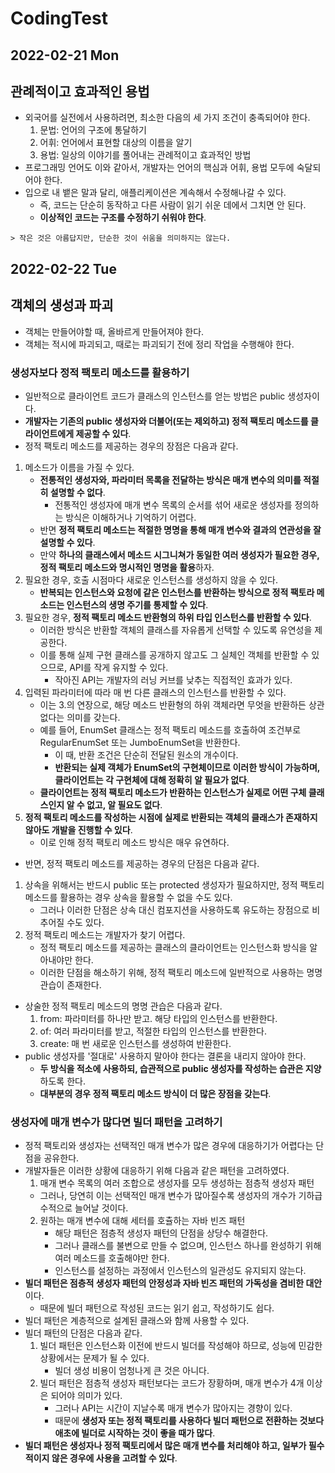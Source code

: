 # CodingTest
## 2022-02-21 Mon

## 관례적이고 효과적인 용법
* 외국어를 실전에서 사용하려면, 최소한 다음의 세 가지 조건이 충족되어야 한다.
  1. 문법: 언어의 구조에 통달하기
  2. 어휘: 언어에서 표현할 대상의 이름을 알기
  3. 용법: 일상의 이야기를 풀어내는 관례적이고 효과적인 방법
* 프로그래밍 언어도 이와 같아서, 개발자는 언어의 핵심과 어휘, 용법 모두에 숙달되어야 한다.
* 입으로 내 뱉은 말과 달리, 애플리케이션은 계속해서 수정해나갈 수 있다.
  * 즉, 코드는 단순히 동작하고 다른 사람이 읽기 쉬운 데에서 그치면 안 된다.
  * **이상적인 코드는 구조를 수정하기 쉬워야 한다**.
```
> 작은 것은 아름답지만, 단순한 것이 쉬움을 의미하지는 않는다.
```

## 2022-02-22 Tue
## 객체의 생성과 파괴
* 객체는 만들어야할 때, 올바르게 만들어져야 한다.
* 객체는 적시에 파괴되고, 때로는 파괴되기 전에 정리 작업을 수행해야 한다.

### 생성자보다 정적 팩토리 메소드를 활용하기
* 일반적으로 클라이언트 코드가 클래스의 인스턴스를 얻는 방법은 public 생성자이다.
* **개발자는 기존의 public 생성자와 더불어(또는 제외하고) 정적 팩토리 메소드를 클라이언트에게 제공할 수 있다**.
* 정적 팩토리 메소드를 제공하는 경우의 장점은 다음과 같다.
1. 메소드가 이름을 가질 수 있다.
   * **전통적인 생성자와, 파라미터 목록을 전달하는 방식은 매개 변수의 의미를 적절히 설명할 수 없다**.
     * 전통적인 생성자에 매개 변수 목록의 순서를 섞어 새로운 생성자를 정의하는 방식은 이해하거나 기억하기 어렵다.
   * 반면 **정적 팩토리 메소드는 적절한 명명을 통해 매개 변수와 결과의 연관성을 잘 설명할 수 있다**.
   * 만약 **하나의 클래스에서 메소드 시그니쳐가 동일한 여러 생성자가 필요한 경우, 정적 팩토리 메소드와 명시적인 명명을 활용**하자.
2. 필요한 경우, 호출 시점마다 새로운 인스턴스를 생성하지 않을 수 있다.
   * **반복되는 인스턴스와 요청에 같은 인스턴스를 반환하는 방식으로 정적 팩토라 메소드는 인스턴스의 생명 주기를 통제할 수 있다**.
3. 필요한 경우, **정적 팩토리 메소드 반환형의 하위 타입 인스턴스를 반환할 수 있다**.
   * 이러한 방식은 반환할 객체의 클래스를 자유롭게 선택할 수 있도록 유연성을 제공한다.
   * 이를 통해 실제 구현 클래스를 공개하지 않고도 그 실체인 객체를 반환할 수 있으므로, API를 작게 유지할 수 있다.
     * 작아진 API는 개발자의 러닝 커브를 낮추는 직접적인 효과가 있다.
4. 입력된 파라미터에 따라 매 번 다른 클래스의 인스턴스를 반환할 수 있다.
   * 이는 3.의 연장으로, 해당 메소드 반환형의 하위 객체라면 무엇을 반환하든 상관없다는 의미를 갖는다.
   * 예를 들어, EnumSet 클래스는 정적 팩토리 메소드를 호출하여 조건부로 RegularEnumSet 또는 JumboEnumSet을 반환한다.
     * 이 때, 반환 조건은 단순히 전달된 원소의 개수이다.
     * **반환되는 실제 객체가 EnumSet의 구현체이므로 이러한 방식이 가능하며, 클라이언트는 각 구현체에 대해 정확히 알 필요가 없다**.
   * **클라이언트는 정적 팩토리 메소드가 반환하는 인스턴스가 실제로 어떤 구체 클래스인지 알 수 없고, 알 필요도 없다**.
5. **정적 팩토리 메소드를 작성하는 시점에 실제로 반환되는 객체의 클래스가 존재하지 않아도 개발을 진행할 수 있다**.
   * 이로 인해 정적 팩토리 메소드 방식은 매우 유연하다.
* 반면, 정적 팩토리 메소드를 제공하는 경우의 단점은 다음과 같다.
1. 상속을 위해서는 반드시 public 또는 protected 생성자가 필요하지만, 정적 팩토리 메소드를 활용하는 경우 상속을 활용할 수 없을 수도 있다.
   * 그러나 이러한 단점은 상속 대신 컴포지션을 사용하도록 유도하는 장점으로 비추어질 수도 있다.
2. 정적 팩토리 메소드는 개발자가 찾기 어렵다.
   * 정적 팩토리 메소드를 제공하는 클래스의 클라이언트는 인스턴스화 방식을 알아내야만 한다.
   * 이러한 단점을 해소하기 위해, 정적 팩토리 메소드에 일반적으로 사용하는 명명 관습이 존재한다.
* 상술한 정적 팩토리 메소드의 명명 관습은 다음과 같다.
  1. from: 파라미터를 하나만 받고. 해당 타입의 인스턴스를 반환한다.
  2. of: 여러 파라미터를 받고, 적절한 타입의 인스턴스를 반환한다.
  3. create: 매 번 새로운 인스턴스를 생성하여 반환한다.
* public 생성자를 '절대로' 사용하지 말아야 한다는 결론을 내리지 않아야 한다.
  * **두 방식을 적소에 사용하되, 습관적으로 public 생성자를 작성하는 습관은 지양**하도록 한다.
  * **대부분의 경우 정적 팩토리 메소드 방식이 더 많은 장점을 갖는다**.

### 생성자에 매개 변수가 많다면 빌더 패턴을 고려하기
* 정적 팩토리와 생성자는 선택적인 매개 변수가 많은 경우에 대응하기가 어렵다는 단점을 공유한다.
* 개발자들은 이러한 상황에 대응하기 위해 다음과 같은 패턴을 고려하였다.
  1. 매개 변수 목록의 여러 조합으로 생성자를 모두 생성하는 점층적 생성자 패턴
    * 그러나, 당연히 이는 선택적인 매개 변수가 많아질수록 생성자의 개수가 기하급수적으로 늘어날 것이다.
  2. 원하는 매개 변수에 대해 세터를 호츌하는 자바 빈즈 패턴
     * 해당 패턴은 점층적 생성자 패턴의 단점을 상당수 해결한다.
     * 그러나 클래스를 불변으로 만들 수 없으며, 인스턴스 하나를 완성하기 위해 여러 메소드를 호출해야만 한다.
     * 인스턴스를 설정하는 과정에서 인스턴스의 일관성도 유지되지 않는다.
* **빌더 패턴은 점층적 생성자 패턴의 안정성과 자바 빈즈 패턴의 가독성을 겸비한 대안**이다.
  * 때문에 빌더 패턴으로 작성된 코드는 읽기 쉽고, 작성하기도 쉽다.
* 빌더 패턴은 계층적으로 설계된 클래스와 함께 사용할 수 있다.
* 빌더 패턴의 단점은 다음과 같다.
  1. 빌더 패턴은 인스턴스화 이전에 반드시 빌더를 작성해야 하므로, 성능에 민감한 상황에서는 문제가 될 수 있다.
     * 빌더 생성 비용이 엄청나게 큰 것은 아니다.
  2. 빌더 패턴은 점층적 생성자 패턴보다는 코드가 장황하며, 매개 변수가 4개 이상은 되어야 의미가 있다.
     * 그러나 API는 시간이 지날수록 매개 변수가 많아지는 경향이 있다.
     * 때문에 **생성자 또는 정적 팩토리를 사용하다 빌더 패턴으로 전환하는 것보다 애초에 빌더로 시작하는 것이 좋을 때가 많다**.
* **빌더 패턴은 생성자나 정적 팩토리에서 많은 매개 변수를 처리해야 하고, 일부가 필수적이지 않은 경우에 사용을 고려할 수 있다**.